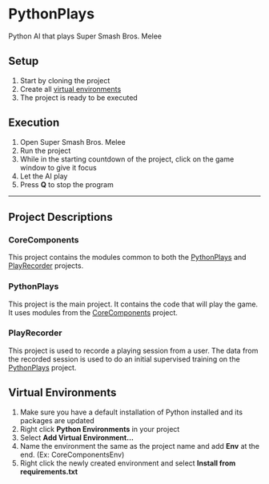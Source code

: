 # PythonPlays
Python AI that plays Super Smash Bros. Melee

## Setup

1. Start by cloning the project
2. Create all [virtual environments](#createVirtualEnvs)
3. The project is ready to be executed

## Execution

1. Open Super Smash Bros. Melee
2. Run the project
3. While in the starting countdown of the project, click on the game window to give it focus
4. Let the AI play
5. Press **Q** to stop the program

---

## Project Descriptions

### <a name="CoreComponents"></a>CoreComponents
This project contains the modules common to both the [PythonPlays](#PythonPlays) and 
[PlayRecorder](#PlayRecorder) projects.

### <a name="PythonPlays"></a>PythonPlays
This project is the main project. It contains the code that will play the game. It uses modules
from the [CoreComponents](#CoreComponents) project.

### <a name="PlayRecorder"></a>PlayRecorder
This project is used to recorde a playing session from a user. The data from the recorded session
is used to do an initial supervised training on the [PythonPlays](#PythonPlays) project.

## <a name="createVirtualEnvs"></a>Virtual Environments

1. Make sure you have a default installation of Python installed and its packages are updated
2. Right click **Python Environments** in your project
3. Select **Add Virtual Environment...**
4. Name the environment the same as the project name and add **Env** at the end. (Ex: CoreComponentsEnv)
5. Right click the newly created environment and select **Install from requirements.txt**